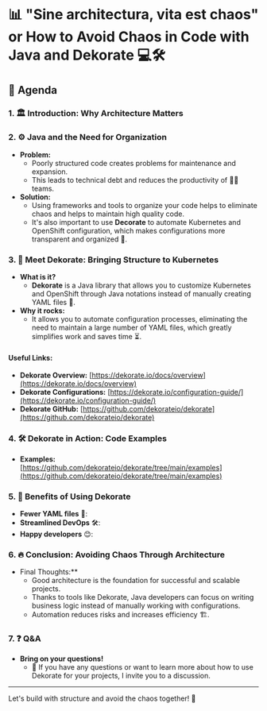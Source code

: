 # 📊 "Sine architectura, vita est chaos" or How to Avoid Chaos in Code with Java and Dekorate 💻🛠️

## 🎯 **Agenda**

### 1. 🏛️ Introduction: Why Architecture Matters

### 2. ⚙️ **Java and the Need for Organization**
- **Problem:**
    - Poorly structured code creates problems for maintenance and expansion.
    - This leads to technical debt and reduces the productivity of 🧟‍♂️ teams.
- **Solution:**
    - Using frameworks and tools to organize your code helps to eliminate chaos and helps to maintain high quality code.
    - It's also important to use **Decorate** to automate Kubernetes and OpenShift configuration, which makes configurations more transparent and organized 🔧.

### 3. 🚀 **Meet Dekorate**: Bringing Structure to Kubernetes
- **What is it?**
    - **Dekorate** is a Java library that allows you to customize Kubernetes and OpenShift through Java notations instead of manually creating YAML files 📜.
- **Why it rocks:**
    - It allows you to automate configuration processes, eliminating the need to maintain a large number of YAML files, which greatly simplifies work and saves time ⏳.
  
#### Useful Links:
- **Dekorate Overview:** [https://dekorate.io/docs/overview](https://dekorate.io/docs/overview)
- **Dekorate Configurations:** [https://dekorate.io/configuration-guide/](https://dekorate.io/configuration-guide/)
- **Dekorate GitHub:** [https://github.com/dekorateio/dekorate](https://github.com/dekorateio/dekorate)

### 4. 🛠️ **Dekorate in Action**: Code Examples
- **Examples:** [https://github.com/dekorateio/dekorate/tree/main/examples](https://github.com/dekorateio/dekorate/tree/main/examples)

### 5. 🎉 **Benefits of Using Dekorate**
- **Fewer YAML files** 📄: 
- **Streamlined DevOps** 🛠️: 
- **Happy developers** 😊:

### 6. 🔥 **Conclusion**: Avoiding Chaos Through Architecture
- Final Thoughts:** 
  - Good architecture is the foundation for successful and scalable projects. 
  - Thanks to tools like Dekorate, Java developers can focus on writing business logic instead of manually working with configurations. 
  - Automation reduces risks and increases efficiency 🏗️.

### 7. ❓ **Q&A**
- **Bring on your questions!**
  - 💬 If you have any questions or want to learn more about how to use Dekorate for your projects, I invite you to a discussion.
  
---

Let's build with structure and avoid the chaos together! 🌟
